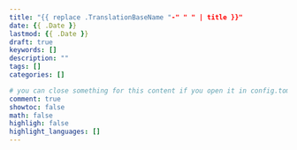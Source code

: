 ```yaml
---
title: "{{ replace .TranslationBaseName "-" " " | title }}"
date: {{ .Date }}
lastmod: {{ .Date }}
draft: true
keywords: []
description: ""
tags: []
categories: []

# you can close something for this content if you open it in config.toml.
comment: true
showtoc: false
math: false
highligh: false
highlight_languages: []
---
```


<!--more-->
